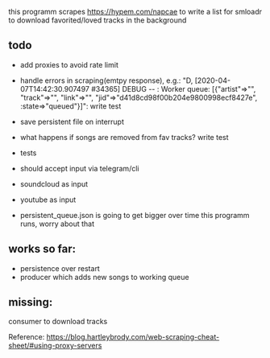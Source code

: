 this programm scrapes https://hypem.com/napcae to write a list for smloadr to download favorited/loved tracks in the background

## todo
* add proxies to avoid rate limit
* handle errors in scraping(emtpy response), e.g.: "D, [2020-04-07T14:42:30.907497 #34365] DEBUG -- : Worker queue: [{"artist"=>"", "track"=>"", "link"=>"", "jid"=>"d41d8cd98f00b204e9800998ecf8427e", :state=>"queued"}]": write test
* save persistent file on interrupt
* what happens if songs are removed from fav tracks? write test
* tests
* should accept input via telegram/cli
* soundcloud as input
* youtube as input

* persistent_queue.json is going to get bigger over time this programm runs, worry about that


## works so far:

* persistence over restart
* producer which adds new songs to working queue

## missing:
consumer to download tracks


Reference: https://blog.hartleybrody.com/web-scraping-cheat-sheet/#using-proxy-servers